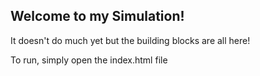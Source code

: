 ## Welcome to my Simulation!

It doesn't do much yet but the building blocks are all here!

To run, simply open the index.html file
